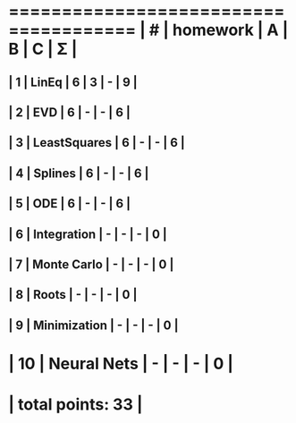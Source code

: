  ======================================
| #  | homework      | A | B | C | Σ   |
 ======================================
| 1  | LinEq         | 6 | 3 | - |  9 |
---------------------------------------
| 2  | EVD           | 6 | - | - |  6  |
---------------------------------------
| 3  | LeastSquares  | 6 | - | - |  6  |
---------------------------------------
| 4  | Splines       | 6 | - | - |  6  |
---------------------------------------
| 5  | ODE           | 6 | - | - |  6  |
---------------------------------------
| 6  | Integration   | - | - | - |  0  |
---------------------------------------
| 7  | Monte Carlo   | - | - | - |  0  |
---------------------------------------
| 8  | Roots         | - | - | - |  0  |
---------------------------------------
| 9  | Minimization  | - | - | - |  0  |
---------------------------------------
| 10 | Neural Nets   | - | - | - |  0  |
 ======================================
|                    total points:  33 |
 ======================================
